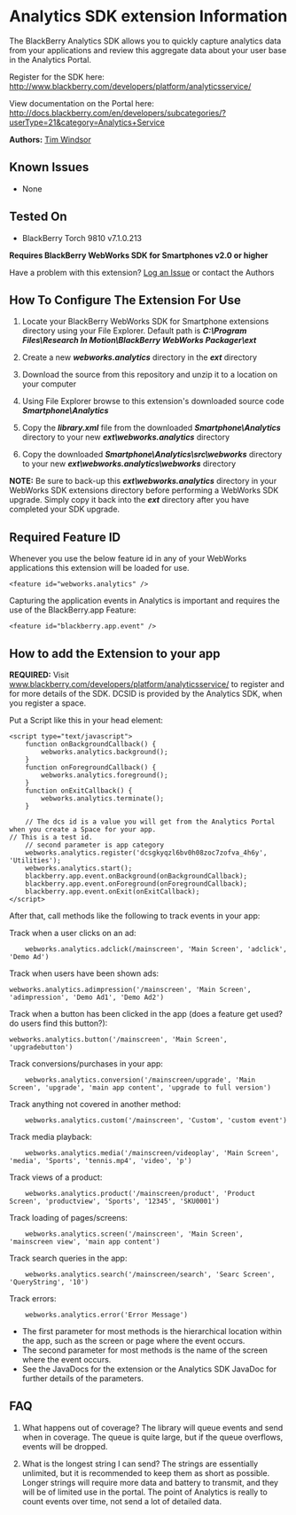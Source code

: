 # Analytics SDK extension Information

The BlackBerry Analytics SDK allows you to quickly capture analytics data from your applications and review this 
aggregate data about your user base in the Analytics Portal.

Register for the SDK here: http://www.blackberry.com/developers/platform/analyticsservice/

View documentation on the Portal here: http://docs.blackberry.com/en/developers/subcategories/?userType=21&category=Analytics+Service

**Authors:** [Tim Windsor](https://github.com/timothywindsor)

## Known Issues

* None

## Tested On

* BlackBerry Torch 9810 v7.1.0.213

**Requires BlackBerry WebWorks SDK for Smartphones v2.0 or higher**

Have a problem with this extension?  [Log an Issue](https://github.com/blackberry/WebWorks-Community-APIs/issues) or contact the Authors

## How To Configure The Extension For Use

1. Locate your BlackBerry WebWorks SDK for Smartphone extensions directory using your File Explorer.  Default path is _**C:\Program Files\Research In Motion\BlackBerry WebWorks Packager\ext**_

2. Create a new _**webworks.analytics**_ directory in the _**ext**_ directory

3. Download the source from this repository and unzip it to a location on your computer

4. Using File Explorer browse to this extension's downloaded source code _**Smartphone\Analytics**_

5. Copy the _**library.xml**_ file from the downloaded _**Smartphone\Analytics**_ directory to your new _**ext\webworks.analytics**_ directory

6. Copy the downloaded _**Smartphone\Analytics\src\webworks**_ directory to your new _**ext\webworks.analytics\webworks**_ directory

**NOTE:** Be sure to back-up this _**ext\webworks.analytics**_ directory in your WebWorks SDK extensions directory before performing a WebWorks SDK upgrade. Simply copy it back into the _**ext**_ directory after you have completed your SDK upgrade.

## Required Feature ID
Whenever you use the below feature id in any of your WebWorks applications this extension will be loaded for use.

    <feature id="webworks.analytics" />
    
Capturing the application events in Analytics is important and requires the use of the BlackBerry.app Feature:

    <feature id="blackberry.app.event" />

## How to add the Extension to your app

__REQUIRED:__ Visit www.blackberry.com/developers/platform/analyticsservice/ to register and for more details of the SDK.
DCSID is provided by the Analytics SDK, when you register a space.

Put a Script like this in your head element:

	<script type="text/javascript">
		function onBackgroundCallback() {
			webworks.analytics.background();
		}
		function onForegroundCallback() {
			webworks.analytics.foreground();
		}
		function onExitCallback() {
			webworks.analytics.terminate();
		}
		
		// The dcs id is a value you will get from the Analytics Portal when you create a Space for your app. 
    // This is a test id.
		// second parameter is app category
		webworks.analytics.register('dcsgkyqzl6bv0h08zoc7zofva_4h6y', 'Utilities');
		webworks.analytics.start();
		blackberry.app.event.onBackground(onBackgroundCallback);
		blackberry.app.event.onForeground(onForegroundCallback);
		blackberry.app.event.onExit(onExitCallback);
	</script>

After that, call methods like the following to track events in your app:

Track when a user clicks on an ad:

		webworks.analytics.adclick(/mainscreen', 'Main Screen', 'adclick', 'Demo Ad')

Track when users have been shown ads:
		
    webworks.analytics.adimpression('/mainscreen', 'Main Screen', 'adimpression', 'Demo Ad1', 'Demo Ad2')

Track when a button has been clicked in the app (does a feature get used? do users find this button?):
		
    webworks.analytics.button('/mainscreen', 'Main Screen', 'upgradebutton')

Track conversions/purchases in your app:

		webworks.analytics.conversion('/mainscreen/upgrade', 'Main Screen', 'upgrade', 'main app content', 'upgrade to full version')
		
Track anything not covered in another method:

		webworks.analytics.custom('/mainscreen', 'Custom', 'custom event')

Track media playback:

		webworks.analytics.media('/mainscreen/videoplay', 'Main Screen', 'media', 'Sports', 'tennis.mp4', 'video', 'p')

Track views of a product:

		webworks.analytics.product('/mainscreen/product', 'Product Screen', 'productview', 'Sports', '12345', 'SKU0001')

Track loading of pages/screens:

		webworks.analytics.screen('/mainscreen', 'Main Screen', 'mainscreen view', 'main app content')

Track search queries in the app:

		webworks.analytics.search('/mainscreen/search', 'Searc Screen', 'QueryString', '10')

Track errors:

		webworks.analytics.error('Error Message')
	
* The first parameter for most methods is the hierarchical location within the app, such as the screen or page where the event occurs. 
* The second parameter for most methods is the name of the screen where the event occurs.
* See the JavaDocs for the extension or the Analytics SDK JavaDoc for further details of the parameters.

## FAQ

1. What happens out of coverage?
The library will queue events and send when in coverage. The queue is quite large, but if the queue overflows, events will be dropped.

2. What is the longest string I can send?
The strings are essentially unlimited, but it is recommended to keep them as short as possible. Longer strings will require more data and battery to transmit, 
and they will be of limited use in the portal. The point of Analytics is really to count events over time, not send a lot of detailed data.